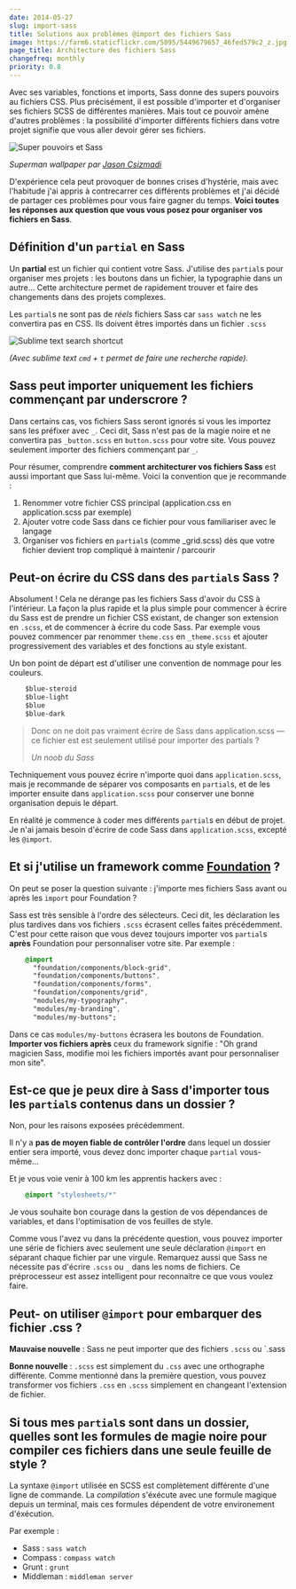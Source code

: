 ```yaml
---
date: 2014-05-27
slug: import-sass
title: Solutions aux problèmes @import des fichiers Sass
image: https://farm6.staticflickr.com/5095/5449679657_46fed579c2_z.jpg
page_title: Architecture des fichiers Sass
changefreq: monthly
priority: 0.8
---
```


Avec ses variables, fonctions et imports, Sass donne des supers pouvoirs au fichiers CSS. Plus précisément, il est possible d'importer et d'organiser ses fichiers SCSS de différentes manières. Mais tout ce pouvoir amène d'autres problèmes : la possibilité d'importer différents fichiers dans votre projet signifie que vous aller devoir gérer ses fichiers.

![Super pouvoirs et Sass](https://farm6.staticflickr.com/5095/5449679657_46fed579c2_z.jpg)

_Superman wallpaper par [Jason Csizmadi](https://www.flickr.com/photos/dangergraphics/)_

D'expérience cela peut provoquer de bonnes crises d'hystérie, mais avec l'habitude j'ai appris à contrecarrer ces différents problèmes et j'ai décidé de partager ces problèmes pour vous faire gagner du temps. __Voici toutes les réponses aux question que vous vous posez pour organiser vos fichiers en Sass__.

## Définition d'un `partial` en Sass

Un __partial__ est un fichier qui contient votre Sass. J'utilise des `partial`s pour organiser mes projets : les boutons dans un fichier, la typographie dans un autre... Cette architecture permet de rapidement trouver et faire des changements dans des projets complexes.

Les `partial`s ne sont pas de _réels_ fichiers Sass car `sass watch` ne les convertira pas en CSS. Ils doivent êtres importés dans un fichier `.scss`

![Sublime text search shortcut](https://lh4.googleusercontent.com/-s1uPAH3rKvw/U4SDcBFVBGI/AAAAAAAAAIc/2U5QGQt_8lM/w480-h300-no/search.gif)

_(Avec sublime text `cmd` + `t` permet de faire une recherche rapide)._

## Sass peut importer uniquement les fichiers commençant par underscrore ?

Dans certains cas, vos fichiers Sass seront ignorés si vous les importez sans les préfixer avec `_`. Ceci dit, Sass n'est pas de la magie noire et ne convertira pas `_button.scss` en `button.scss` pour votre site. Vous pouvez seulement importer des fichiers commençant par `_`.

Pour résumer, comprendre __comment architecturer vos fichiers Sass__ est aussi important que Sass lui-même. Voici la convention que je recommande :

1. Renommer votre fichier CSS principal (application.css en application.scss par exemple)
2. Ajouter votre code Sass dans ce fichier pour vous familiariser avec le langage
3. Organiser vos fichiers en `partial`s (comme _grid.scss) dès que votre fichier devient trop compliqué à maintenir / parcourir

## Peut-on écrire du CSS dans des `partial`s Sass ?

Absolument ! Cela ne dérange pas les fichiers Sass d'avoir du CSS à l'intérieur. La façon la plus rapide et la plus simple pour commencer à écrire du Sass est de prendre un fichier CSS existant, de changer son extension en `.scss`, et de commencer à écrire du code Sass. Par exemple vous pouvez commencer par renommer `theme.css` en `_theme.scss` et ajouter progressivement des variables et des fonctions au style existant.

Un bon point de départ est d'utiliser une convention de nommage pour les couleurs.

~~~ sass
    $blue-steroid
    $blue-light
    $blue
    $blue-dark
~~~

> Donc on ne doit pas vraiment écrire de Sass dans application.scss —ce fichier est est seulement utilisé pour importer des partials ?
>
> <cite>Un noob du Sass</cite>

Techniquement vous pouvez écrire n'importe quoi dans `application.scss`, mais je recommande de séparer vos composants en `partial`s, et de les importer ensuite dans `application.scss` pour conserver une bonne organisation depuis le départ.

En réalité je commence à coder mes différents `partial`s en début de projet. Je n'ai jamais besoin d'écrire de code Sass dans `application.scss`, excepté les `@import`.

## Et si j'utilise un framework comme [Foundation](http://foundation.zurb.com/) ?

On peut se poser la question suivante : j'importe mes fichiers Sass avant ou après les `import` pour Foundation ?

Sass est très sensible à l'ordre des sélecteurs. Ceci dit, les déclaration les plus tardives dans vos fichiers `.scss` écrasent celles faites précédemment. C'est pour cette raison que vous devez toujours importer vos `partial`s __après__ Foundation pour personnaliser votre site. Par exemple :

~~~ sass
    @import
      "foundation/components/block-grid",
      "foundation/components/buttons",
      "foundation/components/forms",
      "foundation/components/grid",
      "modules/my-typography",
      "modules/my-branding",
      "modules/my-buttons";
~~~

Dans ce cas `modules/my-buttons` écrasera les boutons de Foundation. __Importer vos fichiers après__ ceux du framework signifie : "Oh grand magicien Sass, modifie moi les fichiers importés avant pour personnaliser mon site".

## Est-ce que je peux dire à Sass d'importer tous les `partial`s contenus dans un dossier ?

Non, pour les raisons exposées précédemment.

Il n'y a __pas de moyen fiable de contrôler l'ordre__ dans lequel un dossier entier sera importé, vous devez donc importer chaque `partial` vous-même...

Et je vous voie venir à 100 km les apprentis hackers avec :

~~~ sass
    @import "stylesheets/*"
~~~

Je vous souhaite bon courage dans la gestion de vos dépendances de variables, et dans l'optimisation de vos feuilles de style.

Comme vous l'avez vu dans la précédente question, vous pouvez importer une série de fichiers avec seulement une seule déclaration `@import` en séparant chaque fichier par une virgule. Remarquez aussi que Sass ne nécessite pas d'écrire `.scss` ou `_` dans les noms de fichiers. Ce préprocesseur est assez intelligent pour reconnaitre ce que vous voulez faire.

## Peut- on utiliser `@import` pour embarquer des fichier .css ?

__Mauvaise nouvelle__ : Sass ne peut importer que des fichiers `.scss` ou `.sass

__Bonne nouvelle__ : `.scss` est simplement du `.css` avec une orthographe différente. Comme mentionné dans la première question, vous pouvez transformer vos fichiers `.css` en `.scss` simplement en changeant l'extension de fichier.

## Si tous mes `partial`s sont dans un dossier, quelles sont les formules de magie noire pour compiler ces fichiers dans une seule feuille de style ?

La syntaxe `@import` utilisée en SCSS est complètement différente d'une ligne de commande. La _compilation_ s'éxécute avec une formule magique depuis un terminal, mais ces formules dépendent de votre environement d'éxécution.

Par exemple :

- Sass : `sass watch`
- Compass : `compass watch`
- Grunt : `grunt`
- Middleman : `middleman server`
